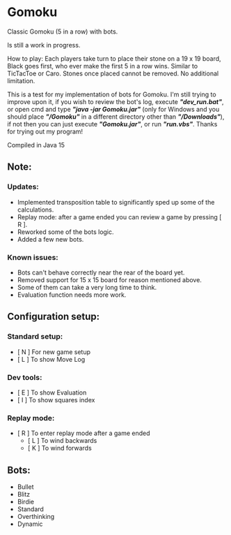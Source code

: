 # Gomoku

Classic Gomoku (5 in a row) with bots.

Is still a work in progress.

How to play: Each players take turn to place their stone on a 19 x 19 board, Black goes first, who ever make the first 5 in a row wins. Similar to TicTacToe or Caro. Stones once placed cannot be removed. No additional limitation.

This is a test for my implementation of bots for Gomoku. I'm still trying to improve upon it, if you wish to review the bot's log, execute ***"dev_run.bat"***, or open cmd and type ***"java -jar Gomoku.jar"*** (only for Windows and you should place ***"/Gomoku"*** in a different directory other than ***"/Downloads"***), if not then you can just execute ***"Gomoku.jar"***, or run ***"run.vbs"***. Thanks for trying out my program!

Compiled in Java 15

## Note:

### Updates:
- Implemented transposition table to significantly sped up some of the calculations.
- Replay mode: after a game ended you can review a game by pressing [ R ].
- Reworked some of the bots logic.
- Added a few new bots.

### Known issues:
- Bots can't behave correctly near the rear of the board yet.
- Removed support for 15 x 15 board for reason mentioned above.
- Some of them can take a very long time to think.
- Evaluation function needs more work.

## Configuration setup:

### Standard setup:
- [ N ] For new game setup
- [ L ] To show Move Log

### Dev tools:
- [ E ] To show Evaluation
- [ I ] To show squares index

### Replay mode:
- [ R ] To enter replay mode after a game ended
  - [ L ] To wind backwards
  - [ K ] To wind forwards

## Bots:
- Bullet
- Blitz
- Birdie
- Standard
- Overthinking
- Dynamic


